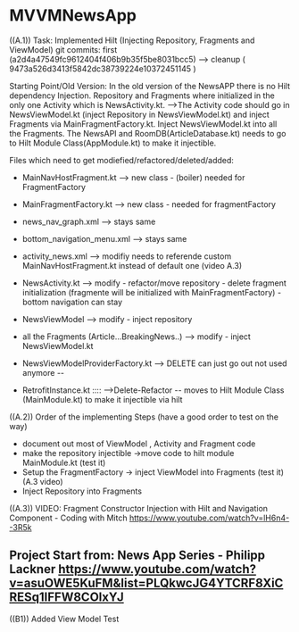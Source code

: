 # MVVMNewsApp

((A.1)) Task: Implemented Hilt (Injecting Repository, Fragments and ViewModel)
  git commits:   first (a2d4a47549fc9612404f406b9b35f5be8031bcc5) --> cleanup ( 9473a526d3413f5842dc38739224e10372451145 )

Starting Point/Old Version:
In the old version of the NewsAPP there is no Hilt dependency Injection.
Repository and Fragments where initialized in the only one Activity which is NewsActivity.kt.
-->The Activity code should
go in NewsViewModel.kt (inject Repository in NewsViewModel.kt) and inject Fragments via MainFragmentFactory.kt. Inject NewsViewModel.kt into
all the Fragments. The NewsAPI and RoomDB(ArticleDatabase.kt) needs to go to Hilt Module Class(AppModule.kt) to make it injectible.


Files which need to get modiefied/refactored/deleted/added:
- MainNavHostFragment.kt     --> new class   - (boiler) needed for FragmentFactory
- MainFragmentFactory.kt     --> new class    - needed for fragmentFactory

- news_nav_graph.xml               --> stays same
- bottom_navigation_menu.xml        --> stays same

- activity_news.xml                --> modifiy    needs to referende custom MainNavHostFragment.kt instead of default one (video A.3)

- NewsActivity.kt                 --> modify    - refactor/move repository - delete fragment initialization (fragmente will be initialized with MainFragmentFactory) - bottom navigation can stay

- NewsViewModel                   --> modify   - inject repository
- all the Fragments (Article...BreakingNews..)  --> modify   - inject NewsViewModel.kt


-  NewsViewModelProviderFactory.kt --> DELETE  can just go out not used anymore  --
- RetrofitInstance.kt ::::         -->Delete-Refactor  -- moves to Hilt Module Class (MainModule.kt) to make it injectible via hilt

((A.2))
Order of the implementing Steps (have a good order to test on the way)
- document out most of  ViewModel , Activity and Fragment code
- make the repository injectible ->move code to hilt module MainModule.kt (test it)
-  Setup the FragmentFactory  -> inject ViewModel into Fragments (test it) (A.3 video)
- Inject Repository into Fragments


((A.3))
VIDEO:  Fragment Constructor Injection with Hilt and Navigation Component - Coding with Mitch
https://www.youtube.com/watch?v=lH6n4--3R5k

Project Start from:
News App Series - Philipp Lackner
https://www.youtube.com/watch?v=asuOWE5KuFM&list=PLQkwcJG4YTCRF8XiCRESq1IFFW8COlxYJ
---------------

((B1))
Added View Model Test